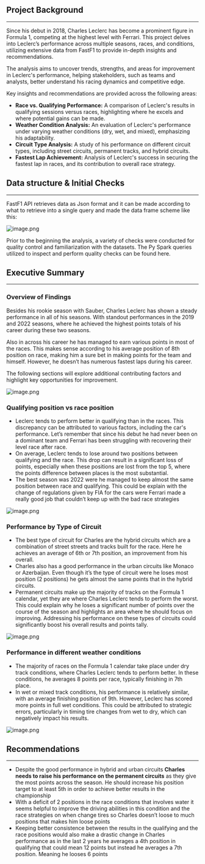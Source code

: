 ## Project Background

---

Since his debut in 2018, Charles Leclerc has become a prominent figure in Formula 1, competing at the highest level with Ferrari. This project delves into Leclerc’s performance across multiple seasons, races, and conditions, utilizing extensive data from FastF1 to provide in-depth insights and recommendations.

The analysis aims to uncover trends, strengths, and areas for improvement in Leclerc's performance, helping stakeholders, such as teams and analysts, better understand his racing dynamics and competitive edge.

Key insights and recommendations are provided across the following areas:

- **Race vs. Qualifying Performance:** A comparison of Leclerc's results in qualifying sessions versus races, highlighting where he excels and where potential gains can be made.
- **Weather Condition Analysis:** An evaluation of Leclerc's performance under varying weather conditions (dry, wet, and mixed), emphasizing his adaptability.
- **Circuit Type Analysis:** A study of his performance on different circuit types, including street circuits, permanent tracks, and hybrid circuits.
- **Fastest Lap Achievement:** Analysis of Leclerc's success in securing the fastest lap in races, and its contribution to overall race strategy.

## Data structure & Initial Checks

---

FastF1 API retrieves data as Json format and it can be made according to what to retrieve into a single query and made the data frame scheme like this:

![image.png](https://prod-files-secure.s3.us-west-2.amazonaws.com/ffd29d6c-74da-4c04-b4b4-a11f5a89a3a9/fc97c208-0229-4be1-ac19-6d8da05e8e7d/image.png)

Prior to the  beginning the analysis, a variety of checks were conducted for quality control and familiarization with the datasets. The Py Spark queries utilized to inspect and perform quality checks can be found here.

## Executive Summary

---

### Overview of Findings

Besides his rookie season with Sauber, Charles Leclerc has shown a steady performance in all of his seasons. With standout performances in the 2019 and 2022 seasons, where he achieved the highest points totals of his career during these two seasons.

Also in across his career he has managed to earn various points in most of the races. This makes sense according to his average position of 8th position on race, making him a sure bet in making points for the team and himself. However, he doesn’t has numerous fastest laps during his career.

The following sections will explore additional contributing factors and highlight key opportunities for improvement.

![image.png](https://prod-files-secure.s3.us-west-2.amazonaws.com/ffd29d6c-74da-4c04-b4b4-a11f5a89a3a9/0ec2f781-6d9d-472e-ae05-dcd349da6bfe/image.png)

### Qualifying position vs race position

- Leclerc tends to perform better in qualifying than in the races. This discrepancy can be attributed to various factors, including the car's performance. Let’s remember that since his debut he had never been on a dominant team and Ferrari has been struggling with recovering their level race after race.
- On average, Leclerc tends to lose around two positions between qualifying and the race. This drop can result in a significant loss of points, especially when these positions are lost from the top 5, where the points difference between places is the most substantial.
- The best season was 2022 were he managed to keep almost the same position between race and qualifying. This could be explain with the change of regulations given by FIA for the cars were Ferrari made a really good job that couldn’t keep up with the bad race strategies

![image.png](https://prod-files-secure.s3.us-west-2.amazonaws.com/ffd29d6c-74da-4c04-b4b4-a11f5a89a3a9/b89d19ed-9e5a-4181-98c5-578355d63d48/image.png)

### Performance by Type of Circuit

- The best type of circuit for Charles are the hybrid circuits which are a combination of street streets and tracks built for the race. Here he achieves an average of 6th or 7th position, an improvement from his overall.
- Charles also has a good performance in the urban circuits like Monaco or Azerbaijan. Even though it’s the type of circuit were he loses most position (2 positions) he gets almost the same points that in the hybrid circuits.
- Permanent circuits make up the majority of tracks on the Formula 1 calendar, yet they are where Charles Leclerc tends to perform the worst. This could explain why he loses a significant number of points over the course of the season and highlights an area where he should focus on improving. Addressing his performance on these types of circuits could significantly boost his overall results and points tally.

![image.png](https://prod-files-secure.s3.us-west-2.amazonaws.com/ffd29d6c-74da-4c04-b4b4-a11f5a89a3a9/e4a28d63-a544-485a-b907-c55c3e1c9b8e/image.png)

### Performance in different weather conditions

- The majority of races on the Formula 1 calendar take place under dry track conditions, where Charles Leclerc tends to perform better. In these conditions, he averages 8 points per race, typically finishing in 7th place.
- In wet or mixed track conditions, his performance is relatively similar, with an average finishing position of 9th. However, Leclerc has scored more points in full wet conditions. This could be attributed to strategic errors, particularly in timing tire changes from wet to dry, which can negatively impact his results.

![image.png](https://prod-files-secure.s3.us-west-2.amazonaws.com/ffd29d6c-74da-4c04-b4b4-a11f5a89a3a9/ff5f3edf-15f4-4e16-8b26-b5696b0ad505/image.png)

## Recommendations

---

- Despite the good performance in hybrid and urban circuits **Charles needs to raise his performance on the permanent circuits** as they give the most points across the season. He should increase his position target to at least 5th in order to achieve better results in the championship
- With a deficit of 2 positions in the race conditions that involves water it seems helpful to improve  the driving abilities in this condition and the race strategies on when change tires so Charles doesn’t loose to much positions that makes him loose points
- Keeping better consistence between the results in the qualifying and the race positions would also make a drastic change in Charles performance as in the last 2 years he averages a 4th position in qualifying that could mean 12 points but instead he averages a 7th position. Meaning he looses 6 points
